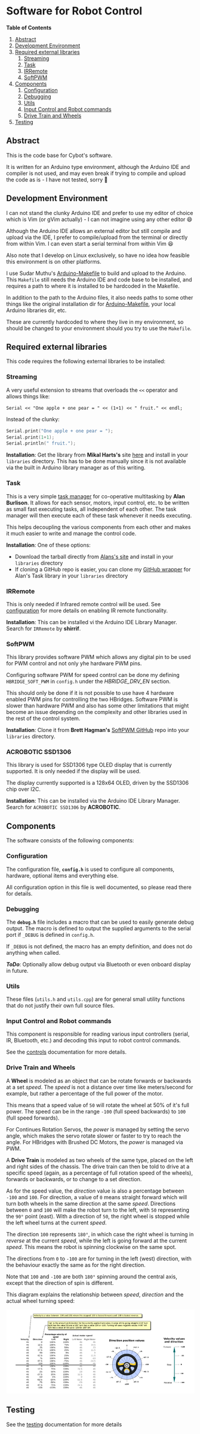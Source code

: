 Software for Robot Control
==========================

**Table of Contents**
1. [Abstract](#abstract)
2. [Development Environment](#development-environment)
3. [Required external libraries](#required-external-libraries)
	1. [Streaming](#streaming)
	2. [Task](#task)
	3. [IRRemote](#irremote)
	4. [SoftPWM](#softpwm)
4. [Components](#components)
	1. [Configuration](#configuration)
	2. [Debugging](#debugging)
	3. [Utils](#utils)
	4. [Input Control and Robot commands](#input-control-and-robot-commands)
	5. [Drive Train and Wheels](#drive-train-and-wheels)
5. [Testing](#testing)


Abstract
--------
This is the code base for Cybot's software.

It is written for an Arduino type environment, although the Arduino IDE and
compiler is not used, and may even break if trying to compile and upload the
code as is - I have not tested, sorry :grimacing:

Development Environment
-----------------------
I can not stand the clunky Arduino IDE and prefer to use my editor of choice
which is Vim (or gVim actually) - I can not imagine using any other editor
:smile:

Although the Arduino IDE allows an external editor but still compile and upload
via the IDE, I prefer to compile/upload from the terminal or directly from
within Vim. I can even start a serial terminal from within Vim :satisfied:

Also note that I develop on Linux exclusively, so have no idea how feasible this
environment is on other platforms.

I use Sudar Muthu's [Arduino-Makefile] to build and upload to the Arduino. This
`Makefile` still needs the Arduino IDE and code base to be installed, and
requires a path to where it is installed to be hardcoded in the Makefile.

In addition to the path to the Arduino files, it also needs paths to some other
things like the original installation dir for [Arduino-Makefile], your local
Arduino libraries dir, etc.

These are currently hardcoded to where they live in my environment, so should be
changed to your environment should you try to use the `Makefile`.

Required external libraries
---------------------------
This code requires the following external libraries to be installed:

### Streaming
A very useful extension to streams that overloads the `<<` operator and allows
things like:
```
Serial << "One apple + one pear = " << (1+1) << " fruit." << endl;
```

Instead of the clunky:
```c++
Serial.print("One apple + one pear = ");
Serial.print(1+1);
Serial.println(" fruit.");
```

**Installation**: Get the library from **Mikal Harts's** site
[here][streaminglib] and install in your `libraries` directory. This has to be
done manually since it is not available via the built in Arduino library manager
as of this writing.

### Task
This is a very simple [task manager] for co-operative multitasking by **Alan
Burlison**. It allows for each sensor, motors, input control, etc. to be written
as small fast executing tasks, all independent of each other. The task manager
will then execute each of these task whenever it needs executing.

This helps decoupling the various components from each other and makes it much
easier to write and manage the control code.

**Installation**: One of these options:
* Download the tarball directly from [Alans's site][task manager] and install in
  your `libraries` directory
* If cloning a GitHub repo is easier, you can clone my [GitHub wrapper][githubTaskLib]
  for Alan's Task library in your `libraries` directory

### IRRemote
This is only needed if Infrared remote control will be used. See
[configuration](#configuration) for more details on enabling IR remote
functionality.

**Installation**: This can be installed vi the Arduino IDE Library Manager.
Search for `IRRemote` by **shirrif**.

### SoftPWM
This library provides software PWM which allows any digital pin to be used for
PWM control and not only yhe hardware PWM pins.

Configuring software PWM for speed control can be done my defining
`HBRIDGE_SOFT_PWM` in `config.h` under the *HBRIDGE_DRV_EN* section.

This should only be done if it is not possible to use have 4 hardware enabled
PWM pins for controlling the two HBridges. Software PWM is slower than hardware
PWM and also has some other limitations that might become an issue depending on
the complexity and other libraries used in the rest of the control system.

**Installation**: Clone it from **Brett Hagman's** [SoftPWM GitHub] repo into
your `libraries` directory.

### ACROBOTIC SSD1306
This library is used for SSD1306 type OLED display that is currently supported.
It is only needed if the display will be used.

The display currently supported is a 128x64 OLED, driven by the SSD1306 chip
over I2C.

**Installation**:  This can be installed via the Arduino IDE Library Manager.
Search for `ACROBOTIC SSD1306` by **ACROBOTIC**.

Components
----------
The software consists of the following components:

### Configuration
The configuration file, **`config.h`** is used to configure all components,
hardware, optional items and everything else.

All configuration option in this file is well documented, so please read there
for details.

### Debugging
The **`debug.h`** file includes a macro that can be used to easily generate
debug output. The macro is defined to output the supplied arguments to the
serial port if `_DEBUG` is defined in `config.h`.

If `_DEBUG` is not defined, the macro has an empty definition, and does not do
anything when called.

_**ToDo**_: Optionally allow debug output via Bluetooth or even onboard display
in future.

### Utils
These files (`utils.h` and `utils.cpp`) are for general small utility functions
that do not justify their own full source files.

### Input Control and Robot commands
This component is responsible for reading various input controllers (serial, IR,
Bluetooth, etc.) and decoding this input to robot control commands.

See the [controls] documentation for more details.

### Drive Train and Wheels
A **Wheel** is modeled as an object that can be rotate forwards or backwards at a
set _speed_. The _speed_ is not a distance over time like meters/second for
example, but rather a percentage of the full power of the motor.

This means that a speed value of `50` will rotate the wheel at 50% of it's full
power. The speed can be in the range `-100` (full speed backwards) to `100`
(full speed forwards).

For Continues Rotation Servos, the _power_ is managed by setting the servo
angle, which makes the servo rotate slower or faster to try to reach the angle.
For HBridges with Brushed DC Motors, the _power_ is managed via PWM.

A **Drive Train** is modeled as two wheels of the same type, placed on the left
and right sides of the chassis. The drive train can then be told to drive at a
specific speed (again, as a percentage of full rotation speed of the wheels),
forwards or backwards, or to change to a set direction.

As for the speed value, the _direction_ value is also a percentage between
`-100` and `100`. For direction, a value of `0` means straight forward which will
turn both wheels in the same direction at the same _speed_. Directions between
`0` and `100` will make the robot turn to the left, with `50` representing the
`90°` point (east). With a direction of `50`, the right wheel is stopped while
the left wheel turns at the current _speed_.

The direction `100` represents `180°`, in which case the right wheel is turning
in _reverse_ at the current _speed_, while the left is going forward at the
current _speed_. This means the robot is spinning clockwise on the same spot.

The directions from `0` to `-100` are for turning in the left (west) direction,
with the behaviour exactly the same as for the right direction.

Note that `100` and `-100` are both `180°` spinning around the central axis,
except that the direction of spin is different.

This diagram explains the relationship between _speed_, _direction_ and the
actual wheel turning speed:

![Movement Control](../doc/Images/MovementControl.png "Movement Control")

Testing
-------
See the [testing] documentation for more details


[Vim]: http://vim.org
[Arduino-Makefile]: https://github.com/sudar/Arduino-Makefile
[streaminglib]:  http://arduiniana.org/libraries/streaming/
[task manager]: http://bleaklow.com/2010/07/20/a_very_simple_arduino_task_manager.html
[githubTaskLib]: https://github.com/fitzterra/Task
[SoftPWM GitHub]: https://github.com/bhagman/SoftPWM
[controls]: ControlCommand.md
[testing]: tests/README.md
